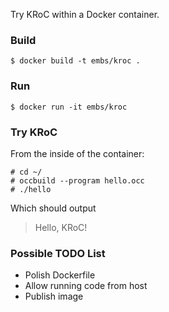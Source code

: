 Try KRoC within a Docker container.

### Build

    $ docker build -t embs/kroc .

### Run

    $ docker run -it embs/kroc

### Try KRoC

From the inside of the container:

    # cd ~/
    # occbuild --program hello.occ
    # ./hello

Which should output

> Hello, KRoC!

### Possible TODO List

- Polish Dockerfile
- Allow running code from host
- Publish image
